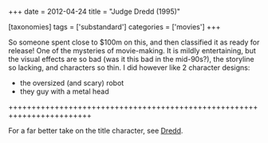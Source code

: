 +++
date = 2012-04-24
title = "Judge Dredd (1995)"

[taxonomies]
tags = ['substandard']
categories = ['movies']
+++

So someone spent close to \$100m on this, and then classified it as
ready for release! One of the mysteries of movie-making. It is mildly
entertaining, but the visual effects are so bad (was it this bad in the
mid-90s?), the storyline so lacking, and characters so thin. I did
however like 2 character designs:

-   the oversized (and scary) robot
-   they guy with a metal head

++++++++++++++++++++++++++++++++++++++++++++++++++++++++++++++++++++++++

For a far better take on the title character, see [Dredd].

  [Dredd]: http://movies.tshepang.net/dredd-2012
